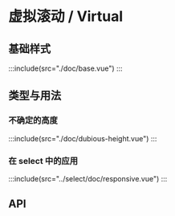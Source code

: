 # 虚拟滚动 / Virtual
## 基础样式

:::include(src="./doc/base.vue")
:::


## 类型与用法

### 不确定的高度
:::include(src="./doc/dubious-height.vue")
:::

### 在 select 中的应用
:::include(src="../select/doc/responsive.vue")
:::


## API
<api-doc name="Virtual" :doc="require('./api.json')"></api-doc>

